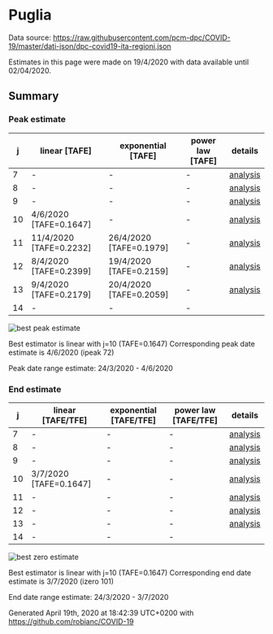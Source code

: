 # Puglia


Data source: https://raw.githubusercontent.com/pcm-dpc/COVID-19/master/dati-json/dpc-covid19-ita-regioni.json

Estimates in this page were made on 19/4/2020 with data available until 02/04/2020.


## Summary 

### Peak estimate 
|j|linear [TAFE]|exponential [TAFE]|power law [TAFE]|details|
|---|----|-----------|---------|-------|
|7|-|-|-|[analysis](COVID-19_puglia_j7_2020-04-02.md)|
|8|-|-|-|[analysis](COVID-19_puglia_j8_2020-04-02.md)|
|9|-|-|-|[analysis](COVID-19_puglia_j9_2020-04-02.md)|
|10|4/6/2020 [TAFE=0.1647]|-|-|[analysis](COVID-19_puglia_j10_2020-04-02.md)|
|11|11/4/2020 [TAFE=0.2232]|26/4/2020 [TAFE=0.1979]|-|[analysis](COVID-19_puglia_j11_2020-04-02.md)|
|12|8/4/2020 [TAFE=0.2399]|19/4/2020 [TAFE=0.2159]|-|[analysis](COVID-19_puglia_j12_2020-04-02.md)|
|13|9/4/2020 [TAFE=0.2179]|20/4/2020 [TAFE=0.2059]|-|[analysis](COVID-19_puglia_j13_2020-04-02.md)|
|14|-|-|-||

![best peak estimate](COVID-19_puglia_j10_2020-04-02.png)

Best estimator is linear with j=10 (TAFE=0.1647)
Corresponding peak date estimate is 4/6/2020 (ipeak 72)


Peak date range estimate: 24/3/2020 - 4/6/2020

### End estimate 
|j|linear [TAFE/TFE]|exponential [TAFE/TFE]|power law [TAFE/TFE]|details|
|---|----|-----------|---------|-------|
|7|-|-|-|[analysis](COVID-19_puglia_j7_2020-04-02.md)|
|8|-|-|-|[analysis](COVID-19_puglia_j8_2020-04-02.md)|
|9|-|-|-|[analysis](COVID-19_puglia_j9_2020-04-02.md)|
|10|3/7/2020 [TAFE=0.1647]|-|-|[analysis](COVID-19_puglia_j10_2020-04-02.md)|
|11|-|-|-|[analysis](COVID-19_puglia_j11_2020-04-02.md)|
|12|-|-|-|[analysis](COVID-19_puglia_j12_2020-04-02.md)|
|13|-|-|-|[analysis](COVID-19_puglia_j13_2020-04-02.md)|
|14|-|-|-||

![best zero estimate](COVID-19_puglia_j10_2020-04-02.png)

Best estimator is linear with j=10 (TAFE=0.1647)
Corresponding end date estimate is 3/7/2020 (izero 101)


End date range estimate: 24/3/2020 - 3/7/2020

Generated April 19th, 2020 at 18:42:39 UTC+0200 with https://github.com/robianc/COVID-19
